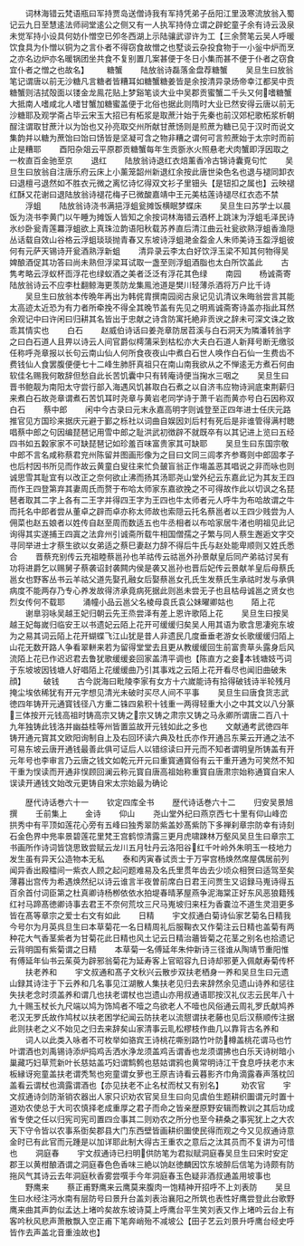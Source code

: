<!-- { "loadSidebar": true } -->
　　词林海错云梵语瓶曰军持贾岛送僧诗我有军持凭弟子岳阳江里汲寒流放翁入蜀记云九日至慧逺法师祠堂逺公之侧又有一人执军持侍立谓之辟蛇童子余有诗云汲泉未觉军持小设具何妨仆憎空已夘冬西湖上示陆骧武谬许为工【三余赘笔云吴人呼暖饮食具为仆憎以铜为之言仆者不得窃食故憎之也墅谈云杂投食物于一小釡中炉而烹之亦名边炉亦名暖锅团坐共食不复别置几案甚便于冬日小集而甚不便于仆者之窃食宜仆者之憎之也故名】
　　糖蟹
　　陆放翁诗磊落金盘荐糖蟹
　　吴旦生曰放翁笔记谓唐以前无沙糖凡言糖者皆糟耳如糖蟹糖姜皆是余按清异录炀帝幸江都吴中贡糖蟹则洁拭殻面以镂金龙鳯花贴上梦谿笔谈大业中吴郡贡蜜蟹二千头又何嗜糖蟹大抵南人嗜咸北人嗜甘蟹加糖蜜盖便于北俗也据此则隋时大业已然安得云唐以前无沙糖耶及观学斋占毕云宋玉大招已有柘浆是取蔗汁始于先秦也前汉郊杞歌柘浆析朝酲注谓取甘蔗汁以为饴也又孙亮取交州所献甘蔗饧则是煎蔗为糖已见于汉时而说文集韵并以糖为蔗饴曰饴曰饧皆是坚凝可含之物非糟之谓何可言煎蔗始于太宗时而前止是糟耶
　　酉阳杂爼云平原郡贡糖蟹每年生贡斵氷火照悬老犬肉蟹即浮因取之一枚直百金驰至京
　　退红
　　陆放翁诗退红衣焙薰香冷古锦诗囊覔句忙
　　吴旦生曰放翁自注唐乐府云床上小薰笼韶州新退红余按此唐世染色名也退与褪同卸衣曰退檀弓退然如不胜衣元微之离忆诗忆得双文衫子里钿头【是钮扣之属也】云映褪红酥又花谢曰退陆放翁诗褪花梅子已微酸嘉靖中王元美枯莲诗褪尽红衣态不禁
　　浮蛆
　　陆放翁诗浇书满挹浮蛆瓮摊饭横眠梦蝶床
　　吴旦生曰苏学士以晨饭为浇书李黄门以午睡为摊饭人皆知之余按词林海错云酒杯上跳沫为浮蛆毛泽民诗氷纱卧瓮青莲羃浮蛆欲上真珠泣韵语阳秋载苏养直后清江曲云社瓮欲熟浮蛆香渔隠丛话载自效山谷格云浮蛆琰琰抛青春又东坡诗浮蛆滟金盌金人朱师美诗玉盌浮蛆彼何有元萨天锡诗开瓮酒熟浮新蛆
　　清异录云李太白好饮浮玉梁不知其何物得吴婢酿酒促其功答曰尚未熟但浮梁耳试取一盏至则浮蛆酒脂也太白所饮盖此
　　古隽考略云浮蚁杯靣浮花也绿蚁酒之美者泛泛有浮花其色绿
　　南园
　　杨诚斋寄陆放翁诗云不应李杜翻鲸海更羡防龙集鳯池道是樊川轻薄杀酒将万户比千诗
　　吴旦生曰放翁本传晩年再出为韩侂胄撰南园阅古泉记见讥清议朱晦翁尝言其能太高迹太近恐为有力者所牵挽不得全其晚节盖有先见之明焉诚斋寄诗盖亦指此耳然余观记中曰许闲曰归耕其名皆出于忠献之诗含防寓托絶非贡谀之辞未可深文诛之致乖其情实也
　　白石
　　赵威伯诗话曰姜尧章防居苕溪与白石洞天为隣潘转翁字之曰白石道人且畀以诗云人间官爵似樗蒲采到枯松亦大夫白石道人新拜号断无缴驳任称呼尧章报以长句云南山仙人何所食夜夜山中煮白石世人唤作白石仙一生费齿不费钱仙人食罢腹便便七十二峰生肺肝真祖只在南山南我欲从之不惮逺无方煮石何由软佳名赐我何敢辞但愁自此长苦饥囊中只有转庵诗便当掬水三咽之
　　吴旦生曰晋书鲍靓为南阳太守尝行部入海遇风饥甚取白石煮之以自济韦应物诗涧底束荆薪归来煮白石故尧章谓煮石苦饥耳时尧章与黄岩老同学诗于萧千岩而黄亦号白石因称双白石
　　蔡中郎
　　闲中今古录曰元末永嘉高明字则诚登至正四年进士任庆元路推官见方国珍来据庆元避于鄞之栎社以词曲自娱因刘后村有死后是非谁管得满村聴唱蔡中郎之句因编琵琶记用雪中郎之耻洪武初徴辟不就既卒有以其记进上览曰五经四书如五糓家家不可缺琵琶记如珍羞百味富贵家其可缺耶
　　吴旦生曰东国宗敬中郎不言名咸称蔡君兖州陈留并图画形像为之目曰文同三闾孝齐参骞则中郎固孝子也后村因书所见而作故云黄童白叟往来忙负皷盲翁正作塲盖恶其唱说之非而咏也则诚思雪其耻宜有以改正之奈何欲止沸而扬其汤耶尧山堂外纪云东嘉此记为其友王四而作王四登第弃其妻周氏而赘于布哈太师家东嘉欲挽之不可得故作此以切讽之名琵琶者取其二字上各有二王字并得四王字为王四也牛太师者元人呼牛为布哈故谓之牛而托名中郎者尝从董卓之辟而卓亦称太师故也索隠云托名蔡邕者以王四少贱尝为人佣菜也赵五娘者以姓传自赵至周而数适五也牛丞相者以布哈家居牛渚也明祖见此记询得其实遂捕王四寘之法弇州引诚斋所载牛相国僧孺之子繁与同人蔡生邂逅文字交寻同举进士才蔡生欲以女弟适之蔡巳妻赵力辞不得后牛氏与赵处能卑顺则又姓氏悉合
　　晋蔡充别传云充祖睦蔡邕孙也羊祜传云祜邕外孙景献皇后同产弟祜讨吴有功将进爵乞以赐舅子蔡袭诏封袭闗内侯是袭又邕孙也晋后妃传云景献羊皇后母蔡氏邕女也野客丛书云羊祜父道先娶孔融女后娶蔡邕女孔氏生发蔡氏生承祜时发与承俱病度不能两存乃专心养发故得济承竟病死据此则邕未尝无子也且枯母诚邕之贤女也烈女传何不载耶
　　涌幢小品云邕父名棱母袁氏袁公妹曜卿姑也
　　陌上花
　　谢臯羽咏吴越王妃归朝云先王烝尝泽有差上恩许歌陌上花
　　吴旦生曰按吴越王妃每嵗归临安王以书遗妃云陌上花开可缓缓归矣吴人用其语为歌含思凄宛东坡为之易其词云陌上花开蝴蝶飞江山犹是昔人非遗民几度垂垂老游女长歌缓缓归陌上山花无数开路人争看翠軿来若为留得堂堂去且更从教缓缓回生前富贵草头露身后风流陌上花已作迟迟君去鲁犹歌缓缓妾回家盖清平调也【陈直方之妾本钱塘妓丐词于东坡坡因钱塘人好唱陌上花缓缓曲乃引其事戏之云陌上花开看尽也闻旧曲破朱顔】
　　破钱
　　古今説海曰毗陵李家有女方十六嵗能诗有拾得破钱诗半轮残月掩尘埃依稀犹有开元字想见清光未破时买尽人间不平事
　　吴旦生曰唐食货志武徳四年铸开元通寳钱径八方重二铢四絫积十钱重一两得轻重大小之中其文以八分篆三体按开元钱高祖时铸高宗又铸之宗又铸之肃宗又铸之马永卿所谓唐二百八十九年独铸此钱洛并幽益桂等州皆置监故开元钱如此之多也
　　文献通考武徳四年铸开通元寳其文欧阳询制自上及右回环读六典及杜氏亦作开通吕东莱云开通之法不可易东坡云唐开通钱最善此俱可证后人以错综读曰开元而不知者谓明皇所铸盖有开元年号也李审言乃云唐之钱文如乾元开元曰重寳通寳俗有云干重开通为可笑然不知干重为悮读而开通非悮顾回澜云称元寳自唐高祖始称重寳自唐肃宗始称通寳自宋人误读开通钱文始改元更铸自宋太宗始最为确论













　　歴代诗话巻六十一
　　钦定四库全书
　　歴代诗话巻六十二
　　归安吴景旭撰
　　壬前集上
　　金诗
　　仰山
　　尧山堂外纪曰燕京西七十里有仰山峰峦拱秀中有平顶如莲花心旁有五峰曰独秀翠防紫盖妙髙紫防下多禅刹章宗防幸有诗刻石金色界中兠率景碧莲花里梵王宫鹤惊清露三更月虎啸踈林万壑风吴旦生曰章宗工书画所作诗词皆饶思致尝赋云龙川五月牡丹云洛阳谷红千叶岭外朱明玉一枝地力发生虽有异天公造物本无私
　　泰和丙寅春试贡士于万寜宫杨焕然席屋偶居前列闻异香出殿櫺间一紫衣人顾之起问题难易及名氏里贯年齿去少顷众相贺曰适驾至矣薄暮出宫传为希遇焕然纪以诗云谁言半夜曽前席白日君王问贾生又诏録马嵬诗得五百余首付词臣第之杜真卿诗杨栁依依水拍堤春晴茅屋燕争泥海棠正好东风恶狼籍残红衬马蹄髙徳卿诗事去君王不奈何荒坟三尺马嵬坡归来枉为香嚢泣不道生灵泪更多皆在髙等章宗之爱士右文有如此
　　日精
　　宇文叔通白菊诗仙家艺菊名日精我今号尔为月英呉旦生曰本草菊花一名日精周礼后服鞠衣又作菊注云日精也盖菊有两种花大气香茎紫者为甘菊花此日精也风土记云日精治蘠皆菊之花茎之别名也拾遗记云背明国有紫菊谓之日精
　　本草菊一名傅延年朱仲新诗三径谁从陶靖节重阳惟有傅延年仙书云茱萸为辟邪翁菊花为延寿客上官昭容九日诗却邪茰入佩献寿菊传杯
　　扶老养和
　　宇文叔通和髙子文秋兴云散步双扶老栖身一养和吴旦生曰元遗山録其诗注于下云养和几名事见江湖散人集扶老见归去来辞然余见遗山诗养和惩往失扶老念时须盖养和谓几也扶老谓杖也岂遗山亦用叔通语耶按汉礼仪志云民年八十九十赐玉杖长九尺端以鸠为饰鸠者不噎之鸟欲老人不噎也风俗通云周礼罗氏献鸠养老汉无罗氏故作鸠杖以扶老困学纪闻云防扶老以流憇谓扶老藤也见后汉蔡顺传注据此则扶老之义不始见之归去来辞矣山家清事云耴松樛枝作曲几以靠背古名养和
　　词人以此类入咏者不可枚举如骆宾王诗桃花嘶别路竹叶防樽盖桃花谓马也竹叶谓酒也刘禹锡诗添炉捣鸡舌洒水浄龙须盖鸡舌谓香也龙须谓拂也白乐天诗树暗小巢藏巧妇草荒新叶长慈姑盖巧妇谓鹪鹩也慈姑谓鸦也黄常明诗江干食息呼扶老朩末板縁讶宛童盖扶老谓秃鹙也宛童谓女萝也王原吉诗看云暮影齐巾角滴露春声落枕凹盖看云谓杖也滴露谓酒也【亦见扶老不止名杖而杖又有别名】
　　劝农官
　　宇文叔通诗剑防渐销农器出人家只识劝农官吴旦生曰向见虞伯生题耕织圗谓元时置十道劝农使总于大司农慎择老成重厚之君子而命之皆亲歴原野安辑而教训之其后功成省专使之任以归宪司宪司置四佥事其二则劝农之所分也至今耕桑之事宪犹上之大农天下守令皆以农事系衘矣郡县大门东西壁皆画耕织圗使民得而观之今又见叔通诗意金时已有此官而元踵是以加详耶此制大得古王重农之意后之汰其员而不复讲为可惜也
　　洞庭春
　　宇文叔通诗已扫明供防笔为君拟赋洞庭春吴旦生曰宋时安定郡王以黄柑酿酒谓之洞庭春色色香味三絶以饷赵徳麟因饮东坡醉后信笔为诗颇有防拖风气其诗云去年洞庭秋香雾尝噀手今年洞庭春玉色疑非酒叔通盖用坡事也
　　野鹰来
　　蔡正甫野鹰来云鹰莫来腹肉一饱精神开招呼不上刘表防
　　吴旦生曰水经注沔水南有层防号曰景升台盖刘表治襄阳之所筑也表性好鹰尝登此台歌野鹰来曲其声韵似孟达上堵吟矣故东坡诗莫上呼鹰台平生笑刘表又作上堵吟云台上有客吟秋风悲声萧散飘入空正甫下笔奔峭殆不减坡公【田子艺云刘景升呼鹰台经史呼皆作去声盖北音重浊故也】
